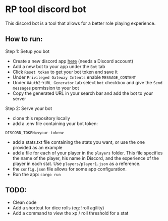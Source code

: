 # RP tool discord bot

This discord bot is a tool that allows for a better role playing experience.

## How to run:

Step 1: Setup you bot
- Create a new discord app [here](https://discord.com/developers/applications) (needs a Discord account)
- Add a new bot to your app under the `Bot` tab
- Click `Reset token` to get your bot token and save it
- Under `Privileged Gateway Intents` enable `MESSAGE_CONTENT`
- Under `OAuth2`->`URL Generator` tab select `bot` checkbox and give the `Send messages` permission to your bot
- Copy the generated URL in your search bar and add the bot to your server

Step 2: Serve your bot
- clone this repository locally
- add a .env file containing your bot token:
```
DISCORD_TOKEN=<your-token>
```
- add a stats.txt file containing the stats you want, or use the one provided as an example
- add a file for each of your player in the `players` folder. This file specifies the name of the player, his name in Discord, and the experience of the player in each stat. Use `players/player1.json` as a reference.
- the `config.json` file allows for some app configuration.
- Run the app: `cargo run`

## TODO:

- Clean code
- Add a shortcut for dice rolls (eg: !roll agility)
- Add a command to view the xp / roll threshold for a stat
